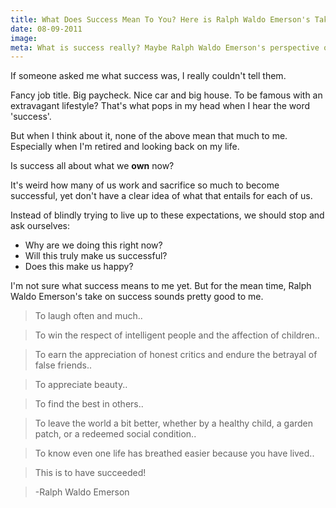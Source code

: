 ```yaml
---
title: What Does Success Mean To You? Here is Ralph Waldo Emerson's Take
date: 08-09-2011
image:
meta: What is success really? Maybe Ralph Waldo Emerson's perspective on success is a good guideline.
---
```


If someone asked me what success was, I really couldn't tell them.

Fancy job title. Big paycheck. Nice car and big house. To be famous with an extravagant lifestyle? That's what pops in my head when I hear the word 'success'.

But when I think about it, none of the above mean that much to me. Especially when I'm retired and looking back on my life.

Is success all about what we **own** now?

It's weird how many of us work and sacrifice so much to become successful, yet don't have a clear idea of what that entails for each of us.

Instead of blindly trying to live up to these expectations, we should stop and ask ourselves:

* Why are we doing this right now?
* Will this truly make us successful?
* Does this make us happy?

I'm not sure what success means to me yet. But for the mean time, Ralph Waldo Emerson's take on success sounds pretty good to me.

> To laugh often and much..

> To win the respect of intelligent people and the affection of children..

> To earn the appreciation of honest critics and endure the betrayal of false friends..

> To appreciate beauty..

> To find the best in others..

> To leave the world a bit better, whether by a healthy child, a garden patch, or a redeemed social condition..

> To know even one life has breathed easier because you have lived..

> This is to have succeeded!

> -Ralph Waldo Emerson
